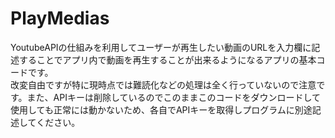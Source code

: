 # PlayMedias
YoutubeAPIの仕組みを利用してユーザーが再生したい動画のURLを入力欄に記述することでアプリ内で動画を再生することが出来るようになるアプリの基本コードです。<br>
改変自由ですが特に現時点では難読化などの処理は全く行っていないので注意です。また、APIキーは削除しているのでこのままこのコードをダウンロードして使用しても正常には動かないため、各自でAPIキーを取得しプログラムに別途記述してください。<br><br>

